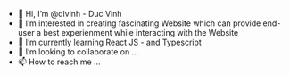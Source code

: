 - 👋 Hi, I’m @dlvinh - Duc Vinh
- 👀 I’m interested in creating fascinating Website which can provide end-user a best experienment while interacting with the Website
- 🌱 I’m currently learning React JS - and Typescript
- 💞️ I’m looking to collaborate on ...
- 📫 How to reach me ...

<!---
dlvinh/dlvinh is a ✨ special ✨ repository because its `README.md` (this file) appears on your GitHub profile.
You can click the Preview link to take a look at your changes.
--->

